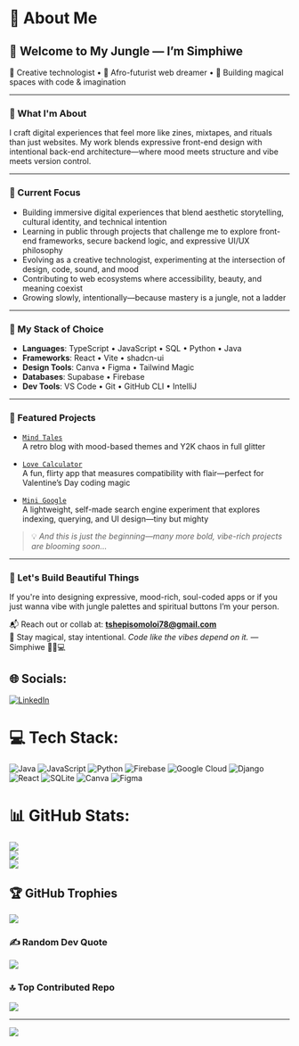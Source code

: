# 💫 About Me

## 👑 Welcome to My Jungle — I’m Simphiwe

🌿 Creative technologist • 🎨 Afro-futurist web dreamer • 🧠 Building magical spaces with code & imagination

---

### 🐆 What I'm About

I craft digital experiences that feel more like zines, mixtapes, and rituals than just websites. My work blends expressive front-end design with intentional back-end architecture—where mood meets structure and vibe meets version control.

---

### 🔮 Current Focus

- Building immersive digital experiences that blend aesthetic storytelling, cultural identity, and technical intention  
- Learning in public through projects that challenge me to explore front-end frameworks, secure backend logic, and expressive UI/UX philosophy  
- Evolving as a creative technologist, experimenting at the intersection of design, code, sound, and mood  
- Contributing to web ecosystems where accessibility, beauty, and meaning coexist  
- Growing slowly, intentionally—because mastery is a jungle, not a ladder

---

### 🧠 My Stack of Choice

- **Languages**: TypeScript • JavaScript • SQL • Python • Java  
- **Frameworks**: React • Vite • shadcn-ui  
- **Design Tools**: Canva • Figma • Tailwind Magic  
- **Databases**: Supabase • Firebase  
- **Dev Tools**: VS Code • Git • GitHub CLI • IntelliJ

---

### 📸 Featured Projects

- [`Mind Tales`](https://github.com/Phiwe-Deluca/Mind_Tales)  
  A retro blog with mood-based themes and Y2K chaos in full glitter   

- [`Love Calculator`](https://github.com/Phiwe-Deluca/Love-calulator)  
  A fun, flirty app that measures compatibility with flair—perfect for Valentine’s Day coding magic  

- [`Mini Google`](https://github.com/Phiwe-Deluca/GoogleLite)  
  A lightweight, self-made search engine experiment that explores indexing, querying, and UI design—tiny but mighty  

> 💡 _And this is just the beginning—many more bold, vibe-rich projects are blooming soon..._

---

### 🐚 Let's Build Beautiful Things

If you're into designing expressive, mood-rich, soul-coded apps or if you just wanna vibe with jungle palettes and spiritual buttons I’m your person.

📬 Reach out or collab at: **tshepisomoloi78@gmail.com**  
💫 Stay magical, stay intentional. *Code like the vibes depend on it.* — Simphiwe 🐆🌺💻



## 🌐 Socials:
[![LinkedIn](https://img.shields.io/badge/LinkedIn-%230077B5.svg?logo=linkedin&logoColor=white)](https://linkedin.com/in/www.linkedin.com/in/simphiwe-moloi-3a3709332) 

# 💻 Tech Stack:
![Java](https://img.shields.io/badge/java-%23ED8B00.svg?style=plastic&logo=openjdk&logoColor=white) ![JavaScript](https://img.shields.io/badge/javascript-%23323330.svg?style=plastic&logo=javascript&logoColor=%23F7DF1E) ![Python](https://img.shields.io/badge/python-3670A0?style=plastic&logo=python&logoColor=ffdd54) ![Firebase](https://img.shields.io/badge/firebase-%23039BE5.svg?style=plastic&logo=firebase) ![Google Cloud](https://img.shields.io/badge/GoogleCloud-%234285F4.svg?style=plastic&logo=google-cloud&logoColor=white) ![Django](https://img.shields.io/badge/django-%23092E20.svg?style=plastic&logo=django&logoColor=white) ![React](https://img.shields.io/badge/react-%2320232a.svg?style=plastic&logo=react&logoColor=%2361DAFB) ![SQLite](https://img.shields.io/badge/sqlite-%2307405e.svg?style=plastic&logo=sqlite&logoColor=white) ![Canva](https://img.shields.io/badge/Canva-%2300C4CC.svg?style=plastic&logo=Canva&logoColor=white) ![Figma](https://img.shields.io/badge/figma-%23F24E1E.svg?style=plastic&logo=figma&logoColor=white)
# 📊 GitHub Stats:
![](https://github-readme-stats.vercel.app/api?username=Phiwe-Deluca&theme=solarized-light&hide_border=false&include_all_commits=false&count_private=false)<br/>
![](https://nirzak-streak-stats.vercel.app/?user=Phiwe-Deluca&theme=solarized-light&hide_border=false)<br/>
![](https://github-readme-stats.vercel.app/api/top-langs/?username=Phiwe-Deluca&theme=solarized-light&hide_border=false&include_all_commits=false&count_private=false&layout=compact)

## 🏆 GitHub Trophies
![](https://github-profile-trophy.vercel.app/?username=Phiwe-Deluca&theme=rose&no-frame=false&no-bg=false&margin-w=4)

### ✍️ Random Dev Quote
![](https://quotes-github-readme.vercel.app/api?type=horizontal&theme=radical)

### 🔝 Top Contributed Repo
![](https://github-contributor-stats.vercel.app/api?username=Phiwe-Deluca&limit=5&theme=solarized-light&combine_all_yearly_contributions=true)

---
[![](https://visitcount.itsvg.in/api?id=Phiwe-Deluca&icon=4&color=10)](https://visitcount.itsvg.in)

<!-- Proudly created with GPRM ( https://gprm.itsvg.in ) -->
